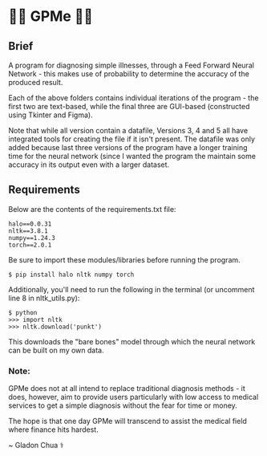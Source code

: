 # 👩‍⚕️ GPMe 👨‍⚕️

## Brief
A program for diagnosing simple illnesses, through a Feed Forward Neural Network - this makes use of probability to determine the accuracy of the produced result.

Each of the above folders contains individual iterations of the program - the first two are text-based, while the final three are GUI-based (constructed using Tkinter and Figma).

Note that while all version contain a datafile, Versions 3, 4 and 5 all have integrated tools for creating the file if it isn't present. The datafile was only added because last three versions of the program have a longer training time for the neural network (since I wanted the program the maintain some accuracy in its output even with a larger dataset.


## Requirements

Below are the contents of the requirements.txt file:
```
halo==0.0.31
nltk==3.8.1
numpy==1.24.3
torch==2.0.1
```

Be sure to import these modules/libraries before running the program.
```
$ pip install halo nltk numpy torch
```

Additionally, you'll need to run the following in the terminal (or uncomment line 8 in nltk_utils.py):
```
$ python
>>> import nltk
>>> nltk.download('punkt')
```

This downloads the "bare bones" model through which the neural network can be built on my own data.

### Note:
GPMe does not at all intend to replace traditional diagnosis methods - it does, however, aim to provide users particularly with low access to medical services to get a simple diagnosis without the fear for time or money.

The hope is that one day GPMe will transcend to assist the medical field where finance hits hardest.

~ Gladon Chua ⚕️
